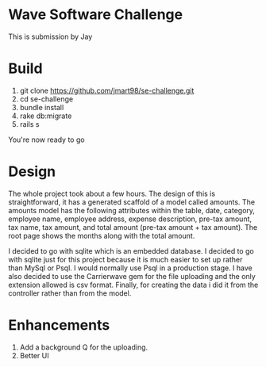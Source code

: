 # Wave Software Challenge

This is submission by Jay

# Build
1. git clone https://github.com/jmart98/se-challenge.git
1. cd se-challenge
1. bundle install
1. rake db:migrate
1. rails s

You're now ready to go

# Design

The whole project took about a few hours. The design of this is straightforward, it has a generated scaffold of a model called amounts. The amounts model has the following attributes within the table, date, category, employee name, employee address, expense description, pre-tax amount, tax name, tax amount, and total amount (pre-tax amount + tax amount). The root page shows the months along with the total amount.

I decided to go with sqlite which is an embedded database. I decided to go with sqlite just for this project because it is much easier to set up rather than MySql or Psql. I would normally use Psql in a production stage. I have also decided to use the Carrierwave gem for the file uploading and the only extension allowed is csv format. Finally, for creating the data i did it from the controller rather than from the model.

# Enhancements

1. Add a background Q for the uploading.
1. Better UI
